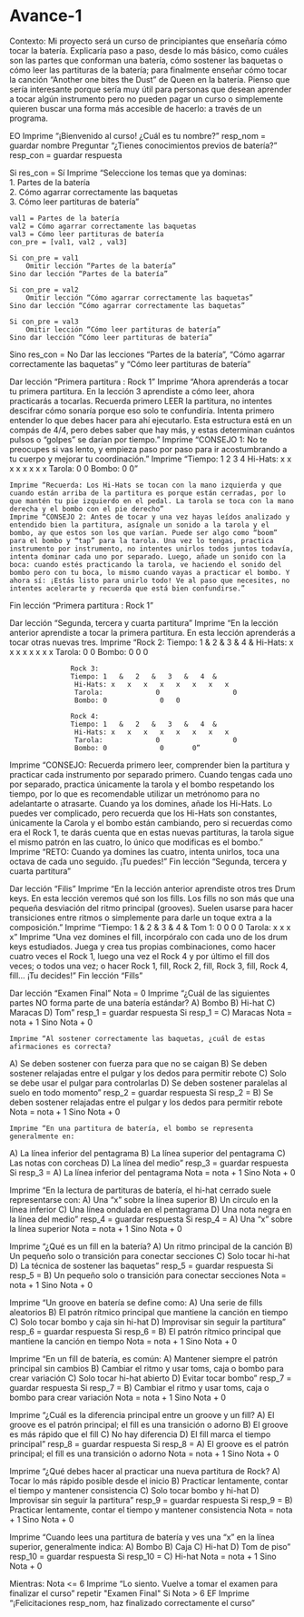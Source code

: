 # Avance-1
Contexto:
Mi proyecto será un curso de principiantes que enseñaría cómo tocar la batería. Explicaría paso a paso, desde lo más básico, como cuáles son las partes que conforman una batería, cómo sostener las baquetas o cómo leer las partituras de la batería; para finalmente enseñar cómo tocar la canción “Another one bites the Dust” de Queen en la batería. Pienso que sería interesante porque sería muy útil para personas que desean aprender a tocar algún instrumento pero no pueden pagar un curso o simplemente quieren buscar una forma más accesible de hacerlo: a través de un programa.

EO
Imprime “¡Bienvenido al curso! ¿Cuál es tu nombre?”
resp_nom = guardar nombre
Preguntar “¿Tienes conocimientos previos de batería?”
resp_con = guardar respuesta

Si res_con = Sí
    Imprime “Seleccione los temas que ya dominas: \
	    1. Partes de la batería \
	    2. Cómo agarrar correctamente las baquetas \
	    3. Cómo leer partituras de batería”
   
    val1 = Partes de la batería
    val2 = Cómo agarrar correctamente las baquetas
    val3 = Cómo leer partituras de batería
    con_pre = [val1, val2 , val3]
  
    Si con_pre = val1
        Omitir lección “Partes de la batería”
    Sino dar lección “Partes de la batería”

    Si con_pre = val2
        Omitir lección “Cómo agarrar correctamente las baquetas”
    Sino dar lección “Cómo agarrar correctamente las baquetas”

    Si con_pre = val3
        Omitir lección “Cómo leer partituras de batería”
    Sino dar lección “Cómo leer partituras de batería”

Sino res_con = No
    Dar las lecciones “Partes de la batería”, “Cómo agarrar correctamente las baquetas” y “Cómo leer partituras de batería”

Dar lección “Primera partitura : Rock 1”
    Imprime “Ahora aprenderás a tocar tu primera partitura. En la lección 3 aprendiste a cómo leer, ahora practicarás a tocarlas. Recuerda primero LEER la partitura, no intentes descifrar cómo sonaría porque eso solo te confundiría. Intenta primero entender lo que debes hacer para ahí ejecutarlo. Esta estructura está en un compás de 4/4, pero debes saber que hay más, y estas determinan cuántos pulsos o “golpes” se darían por tiempo.”
    Imprime “CONSEJO 1: No te preocupes si vas lento, y empieza paso por paso para ir acostumbrando a tu cuerpo y mejorar tu coordinación.”
    Imprime “Tiempo: 1      2      3      4
                    Hi-Hats: x  x  x  x  x  x  x  x
                    Tarola:           0              0
                    Bombo: 0              0”

    Imprime “Recuerda: Los Hi-Hats se tocan con la mano izquierda y que cuando están arriba de la partitura es porque están cerradas, por lo que mantén tu pie izquierdo en el pedal. La tarola se toca con la mano derecha y el bombo con el pie derecho”
    Imprime “CONSEJO 2: Antes de tocar y una vez hayas leídos analizado y entendido bien la partitura, asígnale un sonido a la tarola y el bombo, ay que estos son los que varían. Puede ser algo como “boom” para el bombo y “tap” para la tarola. Una vez lo tengas, practica instrumento por instrumento, no intentes unirlos todos juntos todavía, intenta dominar cada uno por separado. Luego, añade un sonido con la boca: cuando estés practicando la tarola, ve haciendo el sonido del bombo pero con tu boca, lo mismo cuando vayas a practicar el bombo. Y ahora sí: ¡Estás listo para unirlo todo! Ve al paso que necesites, no intentes acelerarte y recuerda que está bien confundirse.”
Fin lección “Primera partitura : Rock 1”

Dar lección “Segunda, tercera y cuarta partitura”
    Imprime “En la lección anterior aprendiste a tocar la primera partitura. En esta lección aprenderás a tocar otras nuevas tres.
    Imprime “Rock 2:
                   Tiempo: 1   &   2   &   3   &   4  &
                    Hi-Hats: x   x   x   x   x   x   x   x
                    Tarola:             0                  0
                    Bombo: 0                  0   0

                   Rock 3:
                   Tiempo: 1   &   2   &   3   &   4  &
                    Hi-Hats: x   x   x   x   x   x   x   x
                    Tarola:             0                  0
                    Bombo: 0             0   0

                   Rock 4:
                   Tiempo: 1   &   2   &   3   &   4  &
                    Hi-Hats: x   x   x   x   x   x   x   x
                    Tarola:             0                  0
                    Bombo: 0             0       0”
Imprime “CONSEJO: Recuerda primero leer, comprender bien la partitura y practicar cada instrumento por separado primero. Cuando tengas cada uno por separado, practica únicamente la tarola y el bombo respetando los tiempo, por lo que es recomendable utilizar un metrónomo para no adelantarte o atrasarte. Cuando ya los domines, añade los Hi-Hats. Lo puedes ver complicado, pero recuerda que los Hi-Hats son constantes, únicamente la Carola y el bombo están cambiando, pero si recuerdas como era el Rock 1, te darás cuenta que en estas nuevas partituras, la tarola sigue el mismo patrón en las cuatro, lo único que modificas es el bombo.”
Imprime “RETO: Cuando ya domines las cuatro, intenta unirlos, toca una octava de cada uno seguido. ¡Tu puedes!”
Fin lección “Segunda, tercera y cuarta partitura”

Dar lección “Filis”
    Imprime “En la lección anterior aprendiste otros tres Drum keys. En esta lección veremos qué son los fills. Los fills no son más que una pequeña desviación del ritmo principal (grooves). Suelen usarse para hacer transiciones entre ritmos o simplemente para darle un toque extra a la composición.”
    Imprime “Tiempo:  1 & 2 & 3 & 4 &
             Tom 1:       0 0     0 0
            Tarola:   x x     x x”
    Imprime “Una vez domines el fill, incorpóralo con cada uno de los drum keys estudiados. Juega y crea tus propias combinaciones, como hacer cuatro veces el Rock 1, luego una vez el Rock 4 y por último el fill dos veces; o todos una vez; o hacer Rock 1, fill, Rock 2, fill, Rock 3, fill, Rock 4, fill… ¡Tu decides!”
Fin lección “Fills”

Dar lección “Examen Final”
Nota = 0
    Imprime “¿Cuál de las siguientes partes NO forma parte de una batería estándar?
A) Bombo
B) Hi-hat
C) Maracas
D) Tom”
resp_1 = guardar respuesta
Si resp_1 = C) Maracas
    Nota = nota + 1
Sino Nota + 0

    Imprime “Al sostener correctamente las baquetas, ¿cuál de estas afirmaciones es correcta?
A) Se deben sostener con fuerza para que no se caigan
B) Se deben sostener relajadas entre el pulgar y los dedos para permitir rebote
C) Solo se debe usar el pulgar para controlarlas
D) Se deben sostener paralelas al suelo en todo momento”
resp_2 = guardar respuesta
Si resp_2 = B) Se deben sostener relajadas entre el pulgar y los dedos para permitir rebote
    Nota = nota + 1
Sino Nota + 0

    Imprime “En una partitura de batería, el bombo se representa generalmente en:
A) La línea inferior del pentagrama
B) La línea superior del pentagrama
C) Las notas con corcheas
D) La línea del medio”
resp_3 = guardar respuesta
Si resp_3 = A) La línea inferior del pentagrama
    Nota = nota + 1
Sino Nota + 0

Imprime “En la lectura de partituras de batería, el hi-hat cerrado suele representarse con:
A) Una “x” sobre la línea superior
B) Un círculo en la línea inferior
C) Una línea ondulada en el pentagrama
D) Una nota negra en la línea del medio”
resp_4 = guardar respuesta
Si resp_4 = A) Una “x” sobre la línea superior
    Nota = nota + 1
Sino Nota + 0

Imprime “¿Qué es un fill en la batería?
A) Un ritmo principal de la canción
B) Un pequeño solo o transición para conectar secciones
C) Solo tocar hi-hat
D) La técnica de sostener las baquetas”
resp_5 = guardar respuesta
Si resp_5 = B) Un pequeño solo o transición para conectar secciones
    Nota = nota + 1
Sino Nota + 0

Imprime “Un groove en batería se define como:
A) Una serie de fills aleatorios
B) El patrón rítmico principal que mantiene la canción en tiempo
C) Solo tocar bombo y caja sin hi-hat
D) Improvisar sin seguir la partitura”
resp_6 = guardar respuesta
Si resp_6 = B) El patrón rítmico principal que mantiene la canción en tiempo
    Nota = nota + 1
Sino Nota + 0

Imprime “En un fill de batería, es común:
A) Mantener siempre el patrón principal sin cambios
B) Cambiar el ritmo y usar toms, caja o bombo para crear variación
C) Solo tocar hi-hat abierto
D) Evitar tocar bombo”
resp_7 = guardar respuesta
Si resp_7 = B) Cambiar el ritmo y usar toms, caja o bombo para crear variación
    Nota = nota + 1
Sino Nota + 0

Imprime “¿Cuál es la diferencia principal entre un groove y un fill?
A) El groove es el patrón principal; el fill es una transición o adorno
B) El groove es más rápido que el fill
C) No hay diferencia
D) El fill marca el tiempo principal”
resp_8 = guardar respuesta
Si resp_8 = A) El groove es el patrón principal; el fill es una transición o adorno
    Nota = nota + 1
Sino Nota + 0

Imprime “¿Qué debes hacer al practicar una nueva partitura de Rock?
A) Tocar lo más rápido posible desde el inicio
B) Practicar lentamente, contar el tiempo y mantener consistencia
C) Solo tocar bombo y hi-hat
D) Improvisar sin seguir la partitura”
resp_9 = guardar respuesta
Si resp_9 = B) Practicar lentamente, contar el tiempo y mantener consistencia
    Nota = nota + 1
Sino Nota + 0

Imprime “Cuando lees una partitura de batería y ves una “x” en la línea superior, generalmente indica:
A) Bombo
B) Caja
C) Hi-hat
D) Tom de piso”
resp_10 = guardar respuesta
Si resp_10 = C) Hi-hat
    Nota = nota + 1
Sino Nota + 0

Mientras: 
	Nota <= 6
    Imprime “Lo siento. Vuelve a tomar el examen para finalizar el curso”
	repetir "Examen Final"
 Si Nota  >  6
   EF Imprime “¡Felicitaciones resp_nom, haz finalizado correctamente el curso”
